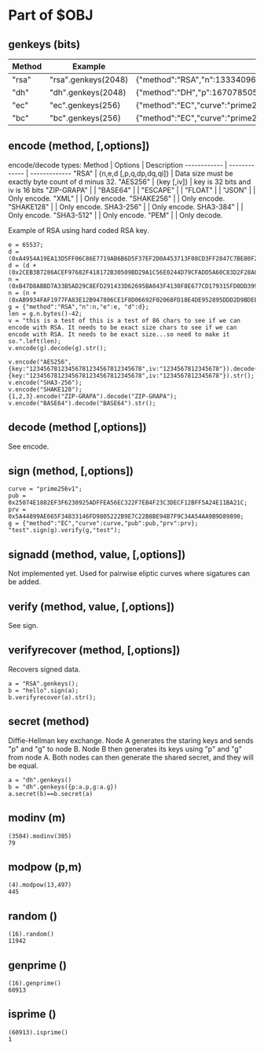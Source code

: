 # Part of $OBJ

## genkeys (bits)

Method | Example | Result
------------ | ------------- | -------------
"rsa" | "rsa".genkeys(2048)| {"method":"RSA","n":133340969878490876761315268119495128494223592724998328527037443092680058163238200550226099759810589020622773180707498143917954376840030816382652791849882910685566880060504667253115225255092587725908463639052005806166349797227866973060510752508533977442800215647215704344710830305717250386898264812566696319357,"e":65537,"d":21462897161118150952211952994378047675138695388193041604463402157326120108701951227616996908101406893488405546230120358273807173372072036895503369107899577024301153717464245508429552994282320868505600503184606269169145300796609156095355884623057408882085310653464552867426166711714262346885341708845892087245,"p":13018924438699683584351960540369401752216593462087352663934874988571387642612039737870891924873164443636284470531329392240434226360455419391927666947798619,"q":10242088008601179955032546512112320803965163751179416704553769484689836112666734931701358640253590592335899278834853169695399444476865991657075568700106503,"dmp1":1548873977273012693702675379301161564643373654941408497805822974592842355454873946567272599268139572562554129983563105898937480551939681477621191375741731,"dmq1":5424929445085566317943219663319269909639481961253812229201443461281997665120471942324934960085492015682073815801673223974798982500350171176466182710328471,"iqmp":10773193752676840425045540382104355834555937318335526551444565657080681982821255440896494264459939256156471093125837581716788587780960159457805940209113560}
"dh" | "dh".genkeys(2048)| {"method":"DH","p":167078505354342589623427531492070898897587317696780796495676967395654292799803550840398173836912469408479735924893415233091677021366974572094690601960343065472632718027733503897827167893707501104206432738261416896424762983822126266525382323422153324376521434066353958039942900708734698139361179368319160431579,"g":2,"pub":14955576220841616887417379990591146892005211708711628337065388059470382074287246234855039345355319994984538334678860682678775812791815222790987279094705284827152039498898778569530087184692169346653614591096732468758433738942280543650288875155511119797833901004686162214179337541808548760952697675904359431835,"prv":80473203669684850361358238923455160620969904261951719764579723274723983598603094098470687597414850420649402185596369251972214494397863209489964591507277182287056638504511782608178939474196777068400324267938853688096295413165184178155627262041570190419735976104264552360432339859596697998475206199750365187654}
"ec" | "ec".genkeys(256)| {"method":"EC","curve":"prime256v1","pub":328583515414440344309737813659797994379375465829367947313294493668935200753665,"prv":79112223757318388912284493496056150146052605496312695677413829416913194654396}
"bc" | "bc".genkeys(256)| {"method":"EC","curve":"prime256v1","pub":328583515414440344309737813659797994379375465829367947313294493668935200753665,"prv":79112223757318388912284493496056150146052605496312695677413829416913194654396}

## encode (method, [,options])

encode/decode types:
Method | Options | Description
------------ | ------------- | -------------
"RSA" | {n,e,d [,p,q,dp,dq,qi]} | Data size must be exactly byte count of d  minus 32.
"AES256" | {key [,iv]} | key is 32 bits and iv is 16 bits
"ZIP-GRAPA" | |
"BASE64" | |
"ESCAPE" | |
"FLOAT" | |
"JSON" | | Only encode.
"XML" | | Only encode.
"SHAKE256" | | Only encode.
"SHAKE128" | | Only encode.
SHA3-256" | | Only encode.
SHA3-384" | | Only encode.
"SHA3-512" | | Only encode.
"PEM" | | Only decode.

Example of RSA using hard coded RSA key.

```
e = 65537;
d = (0xA4954A19EA13D5FF06C86E7719AB6B6D5F37EF2D0A453713F08CD3FF2847C7BE80F2A3D0159C2EA862997DEE93DC08CD18CDFBD96DCC077B978904D05B2FCA5988A63).uraw();
d = (d + (0x2CEB3B7286ACEF97682F418172B30509BD29A1C56E0244D79CFADD5A60C83D2F28A8B72643CB82AABA08871E094B36E6613B108166768B33F5C4860BD21).uraw()).uint();
n = (0xB47D8ABBD7A33B5AD29C8EFD291433D62695BA043F4130F8E677CD179315FD0DD39989539EC710EB3BCBCACBDED2230DE8575FAEE3ED2835B256ADB1AAEF2F34C430E).uraw();
n = (n + (0xAB9934FAF1977FA83E12B947806CE1F8D06692F02068FD18E4DE952895DDD2D9BDEE923E94257E84B63D21C92EC1F74B8AF4AF9A33608C7E8247F1C820F).uraw()).uint();
g = {"method":"RSA","n":n,"e":e, "d":d};
len = g.n.bytes()-42;
v = "this is a test of this is a test of 86 chars to see if we can encode with RSA. It needs to be exact size chars to see if we can encode with RSA. It needs to be exact size...so need to make it so.".left(len);
v.encode(g).decode(g).str();
```

```
v.encode("AES256",{key:"12345678123456781234567812345678",iv:"1234567812345678"}).decode("AES256",{key:"12345678123456781234567812345678",iv:"1234567812345678"}).str();
v.encode("SHA3-256");
v.encode("SHAKE128");
{1,2,3}.encode("ZIP-GRAPA").decode("ZIP-GRAPA");
v.encode("BASE64").decode("BASE64").str();
```

## decode (method [,options])
See encode.

## sign (method, [,options])

```
curve = "prime256v1";
pub = 0x25074E1882EF3F6230925ADFFEA56EC322F7EB4F23C3DECF12BFF5A24E11BA21C;
prv = 0x5A44899AE665F34833146FD9805222B9E7C22B8BE94B7F9C34A54AA9B9D89890;
g = {"method":"EC","curve":curve,"pub":pub,"prv":prv};
"test".sign(g).verify(g,"test");
```

## signadd (method, value, [,options])
Not implemented yet. Used for pairwise eliptic curves where sigatures can be added.

## verify (method, value, [,options])
See sign.

## verifyrecover (method, [,options])
Recovers signed data.

```
a = "RSA".genkeys();
b = "hello".sign(a);
b.verifyrecover(a).str();
```

## secret (method)
Diffie-Hellman key exchange. Node A generates the staring keys and sends "p" and "g" to node B. Node B then generates its keys using "p" and "g" from node A. Both nodes can then generate the shared secret, and they will be equal.  

```
a = "dh".genkeys()
b = "dh".genkeys({p:a.p,g:a.g})
a.secret(b)==b.secret(a)
```

## modinv (m)

```
(3504).modinv(385)
79
```

## modpow (p,m)
```
(4).modpow(13,497)
445
```

## random ()

```
(16).random()
11942
```

## genprime ()

```
(16).genprime()
60913
```

## isprime ()

```
(60913).isprime()
1
```
